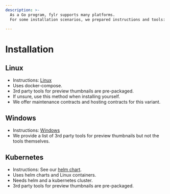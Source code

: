 ```yaml
---
description: >-
  As a Go program, fylr supports many platforms.
  For some installation scenarios, we prepared instructions and tools:

---
```


# Installation

## Linux
* Instructions: [Linux](./linux-docker-compose.md)
* Uses docker-compose.
* 3rd party tools for preview thumbnails are pre-packaged.
* If unsure, use this method when installing yourself.
* We offer maintenance contracts and hosting contracts for this variant.

## Windows
* Instructions: [Windows](./windows.md)
* We provide a list of 3rd party tools for preview thumbnails but not the tools themselves.

## Kubernetes
* Instructions: See our [helm chart](https://github.com/programmfabrik/fylr-helm).
* Uses helm charts and Linux containers.
* Needs helm and a kubernetes cluster.
* 3rd party tools for preview thumbnails are pre-packaged.
